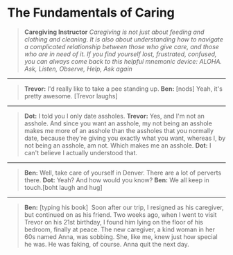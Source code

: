 # The Fundamentals of Caring

> **Caregiving Instructor** *Caregiving is not just about feeding and clothing and cleaning. It is also about understanding how to navigate a complicated relationship between those who give care, and those who are in need of it. If you find yourself lost, frustrated, confused, you can always come back to this helpful mnemonic device: ALOHA. Ask, Listen, Observe, Help, Ask again*

---

> **Trevor:** I'd really like to take a pee standing up.
**Ben:** [nods] Yeah, it's pretty awesome. 
[Trevor laughs] 

---

> **Dot:** I told you I only date assholes.
**Trevor:** Yes, and I'm not an asshole. And since you want an asshole, my not being an asshole makes me more of an asshole than the assholes that you normally date, because they're giving you exactly what you want, whereas I, by not being an asshole, am not. Which makes me an asshole.
**Dot:** I can't believe I actually understood that.

---

> **Ben:** Well, take care of yourself in Denver. There are a lot of perverts there.
**Dot:** Yeah? And how would you know?
**Ben:** We all keep in touch.[boht laugh and hug] 

---

> **Ben:** [typing his book]  Soon after our trip, I resigned as his caregiver, but continued on as his friend. Two weeks ago, when I went to visit Trevor on his 21st birthday, I found him lying on the floor of his bedroom, finally at peace. The new caregiver, a kind woman in her 60s named Anna, was sobbing. She, like me, knew just how special he was. He was faking, of course. Anna quit the next day.